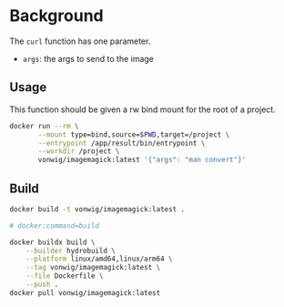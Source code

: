# Background

The `curl` function has one parameter.

* `args`: the args to send to the image

## Usage

This function should be given a rw bind mount for the root of a project.

```sh
docker run --rm \
       --mount type=bind,source=$PWD,target=/project \
       --entrypoint /app/result/bin/entrypoint \
       --workdir /project \
       vonwig/imagemagick:latest '{"args": "man convert"}'
```

## Build

```sh
docker build -t vonwig/imagemagick:latest .
```

```sh
# docker:command=build

docker buildx build \
    --builder hydrobuild \
    --platform linux/amd64,linux/arm64 \
    --tag vonwig/imagemagick:latest \
    --file Dockerfile \
    --push .
docker pull vonwig/imagemagick:latest
```
